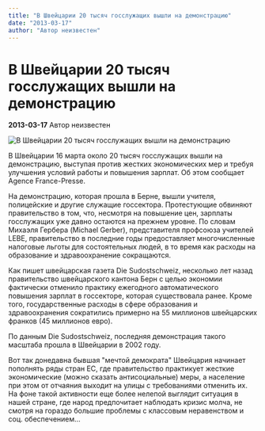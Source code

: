 ```yaml
---
title: "В Швейцарии 20 тысяч госслужащих вышли на демонстрацию"
date: "2013-03-17"
author: "Автор неизвестен"
---
```


# В Швейцарии 20 тысяч госслужащих вышли на демонстрацию

**2013-03-17** Автор неизвестен

![В Швейцарии 20 тысяч госслужащих вышли на демонстрацию](http://cdn.lenta.ru/images/0000/0298/000002987484/pic_1363460790.jpg)

В Швейцарии 16 марта около 20 тысяч госслужащих вышли на демонстрацию, выступая против жестких экономических мер и требуя улучшения условий работы и повышения зарплат. Об этом сообщает Agence France-Presse.

На демонстрацию, которая прошла в Берне, вышли учителя, полицейские и другие служащие госсектора. Протестующие обвиняют правительство в том, что, несмотря на повышение цен, зарплаты госслужащих уже давно остаются на прежнем уровне. По словам Михаэля Гербера (Michael Gerber), представителя профсоюза учителей LEBE, правительство в последние годы предоставляет многочисленные налоговые льготы для состоятельных людей, в то время как расходы на образование и здравоохранение сокращаются.

Как пишет швейцарская газета Die Sudostschweiz, несколько лет назад правительство швейцарского кантона Берн с целью экономии фактически отменило практику ежегодного автоматического повышения зарплат в госсекторе, которая существовала ранее. Кроме того, государственные расходы в сфере образования и здравоохранения сократились примерно на 55 миллионов швейцарских франков (45 миллионов евро).

По данным Die Sudostschweiz, последняя демонстрация такого масштаба прошла в Швейцарии в 2002 году.

Вот так донедавна бывшая "мечтой демократа" Швейцария начинает пополнять ряды стран ЕС, где правительство практикует жесткие экономические (можно сказать антисоциальные) меры, а население при этом от отчаяния выходит на улицы с требованиями отменить их. На фоне такой активности еще более нелепой выглядит ситуация в нашей стране, где народ предпочитает наблюдать кризис молча, не смотря на гораздо большие проблемы с классовым неравенством и соц. обеспечением...
